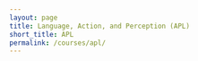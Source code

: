 ```yaml
---
layout: page
title: Language, Action, and Perception (APL)
short_title: APL
permalink: /courses/apl/
---
```

